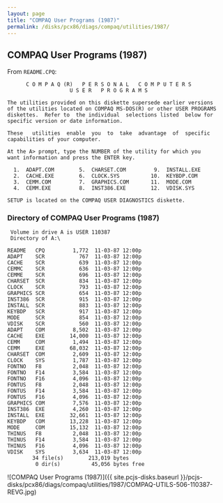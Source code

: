 ```yaml
---
layout: page
title: "COMPAQ User Programs (1987)"
permalink: /disks/pcx86/diags/compaq/utilities/1987/
---
```


COMPAQ User Programs (1987)
---------------------------

From `README.CPQ`:

          C O M P A Q (R)   P E R S O N A L   C O M P U T E R S
                        U S E R   P R O G R A M S

    The utilities provided on this diskette supersede earlier versions
    of the utilities located on COMPAQ MS-DOS(R) or other USER PROGRAMS
    diskettes.  Refer to  the individual  selections listed  below for
    specific version or date information.
    
    These   utilities  enable  you  to  take  advantage  of  specific
    capabilities of your computer.
    
    At the A> prompt, type the NUMBER of the utility for which you
    want information and press the ENTER key.
    
      1.  ADAPT.COM        5.  CHARSET.COM         9.  INSTALL.EXE
      2.  CACHE.EXE        6.  CLOCK.SYS          10.  KEYBDP.COM
      3.  CEMM.COM         7.  GRAPHICS.COM       11.  MODE.COM
      4.  CEMM.EXE         8.  INST386.EXE        12.  VDISK.SYS
    
    SETUP is located on the COMPAQ USER DIAGNOSTICS diskette.

### Directory of COMPAQ User Programs (1987)

     Volume in drive A is USER 110387
     Directory of A:\
    
    README   CPQ         1,772  11-03-87 12:00p
    ADAPT    SCR           767  11-03-87 12:00p
    CACHE    SCR           639  11-03-87 12:00p
    CEMMC    SCR           636  11-03-87 12:00p
    CEMME    SCR           696  11-03-87 12:00p
    CHARSET  SCR           834  11-03-87 12:00p
    CLOCK    SCR           793  11-03-87 12:00p
    GRAPHICS SCR           654  11-03-87 12:00p
    INST386  SCR           915  11-03-87 12:00p
    INSTALL  SCR           883  11-03-87 12:00p
    KEYBDP   SCR           917  11-03-87 12:00p
    MODE     SCR           854  11-03-87 12:00p
    VDISK    SCR           560  11-03-87 12:00p
    ADAPT    COM         8,502  11-03-87 12:00p
    CACHE    EXE        14,000  11-03-87 12:00p
    CEMM     COM         1,494  11-03-87 12:00p
    CEMM     EXE        68,032  11-03-87 12:00p
    CHARSET  COM         2,609  11-03-87 12:00p
    CLOCK    SYS         1,787  11-03-87 12:00p
    FONTNO   F8          2,048  11-03-87 12:00p
    FONTNO   F14         3,584  11-03-87 12:00p
    FONTNO   F16         4,096  11-03-87 12:00p
    FONTUS   F8          2,048  11-03-87 12:00p
    FONTUS   F14         3,584  11-03-87 12:00p
    FONTUS   F16         4,096  11-03-87 12:00p
    GRAPHICS COM         7,576  11-03-87 12:00p
    INST386  EXE         4,260  11-03-87 12:00p
    INSTALL  EXE        32,661  11-03-87 12:00p
    KEYBDP   COM        13,228  11-03-87 12:00p
    MODE     COM        15,132  11-03-87 12:00p
    THINUS   F8          2,048  11-03-87 12:00p
    THINUS   F14         3,584  11-03-87 12:00p
    THINUS   F16         4,096  11-03-87 12:00p
    VDISK    SYS         3,634  11-03-87 12:00p
            34 file(s)        213,019 bytes
             0 dir(s)          45,056 bytes free

![COMPAQ User Programs (1987)]({{ site.pcjs-disks.baseurl }}/pcjs-disks/pcx86/diags/compaq/utilities/1987/COMPAQ-UTILS-506-110387-REVG.jpg)
